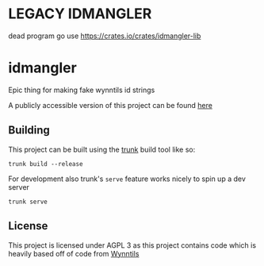 # LEGACY IDMANGLER

dead program go use https://crates.io/crates/idmangler-lib

# idmangler
Epic thing for making fake wynntils id strings

A publicly accessible version of this project can be found [here](https://zatzou.com/idmangler/)


## Building
This project can be built using the [trunk](https://trunkrs.dev/) build tool like so:
```
trunk build --release
```
For development also trunk's `serve` feature works nicely to spin up a dev server
```
trunk serve
```

## License
This project is licensed under AGPL 3 as this project contains code which is heavily based off of code from [Wynntils](https://github.com/Wynntils/Wynntils)
